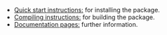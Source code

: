 - [Quick start instructions:](https://web.atzberger.org/mlmod/docs/quick_start.html) for installing the package.  
- [Compiling instructions:](https://web.atzberger.org/mlmod/docs/compiling.html) for building the package.  
- [Documentation pages:](https://web.atzberger.org/mlmod/docs/index.html) further information.   


